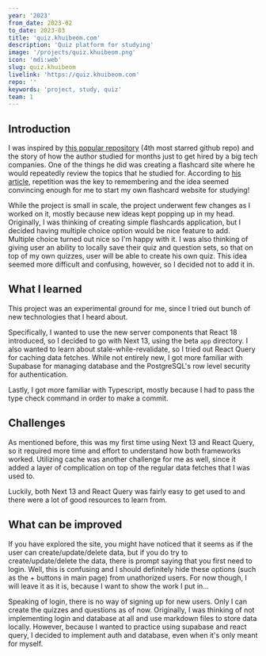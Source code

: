 ```yaml
---
year: '2023'
from_date: 2023-02
to_date: 2023-03
title: 'quiz.khuibeom.com'
description: 'Quiz platform for studying'
image: '/projects/quiz.khuibeom.png'
icon: 'mdi:web'
slug: quiz.khuibeom
livelink: 'https://quiz.khuibeom.com'
repo: ''
keywords: 'project, study, quiz'
team: 1
---
```


## Introduction
I was inspired by [this popular repository](https://github.com/jwasham/coding-interview-university) (4th most starred github repo) and the story of how the author studied for months just to get hired by a big tech companies. One of the things he did was creating a flashcard site where he would repeatedly review the topics that he studied for. According to [his article](https://startupnextdoor.com/retaining-computer-science-knowledge/), repetition was the key to remembering and the idea seemed convincing enough for me to start my own flashcard website for studying!

While the project is small in scale, the project underwent few changes as I worked on it, mostly because new ideas kept popping up in my head. Originally, I was thinking of creating simple flashcards application, but I decided having multiple choice option would be nice feature to add. Multiple choice turned out nice so I'm happy with it. I was also thinking of giving user an ability to locally save their quiz and question sets, so that on top of my own quizzes, user will be able to create his own quiz. This idea seemed more difficult and confusing, however, so I decided not to add it in.

## What I learned
This project was an experimental ground for me, since I tried out bunch of new technologies that I heard about.

Specifically, I wanted to use the new server components that React 18 introduced, so I decided to go with Next 13, using the beta `app` directory. I also wanted to learn about stale-while-revalidate, so I tried out React Query for caching data fetches. While not entirely new, I got more familiar with Supabase for managing database and the PostgreSQL's row level security for authentication.

Lastly, I got more familiar with Typescript, mostly because I had to pass the type check command in order to make a commit. 

## Challenges
As mentioned before, this was my first time using Next 13 and React Query, so it required more time and effort to understand how both frameworks worked. Utilizing cache was another challenge for me as well, since it added a layer of complication on top of the regular data fetches that I was used to. 

Luckily, both Next 13 and React Query was fairly easy to get used to and there were a lot of good resources to learn from.

## What can be improved
If you have explored the site, you might have noticed that it seems as if the user can create/update/delete data, but if you do try to create/update/delete the data, there is prompt saying that you first need to login. Well, this is confusing and I should definitely hide these options (such as the + buttons in main page) from unathorized users. For now though, I will leave it as it is, because I want to show the work I put in... 

Speaking of login, there is no way of signing up for new users. Only I can create the quizzes and questions as of now. Originally, I was thinking of not implementing login and database at all and use markdown files to store data locally. However, because I wanted to practice using supabase and react query, I decided to implement auth and database, even when it's only meant for myself.
